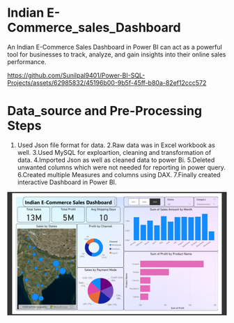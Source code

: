 # Indian E-Commerce_sales_Dashboard

An Indian E-Commerce Sales Dashboard in Power BI can act as a powerful tool for businesses to track, analyze, and gain insights into their online sales performance.

https://github.com/Sunilpal9401/Power-BI-SQL-Projects/assets/62985832/45196b00-9b5f-45ff-b80a-82ef12ccc572


# Data_source and Pre-Processing Steps
1. Used Json file format for data.
2.Raw data was in Excel workbook as well.
3.Used MySQL for exploartion, cleaning and transformation of data.
4.Imported Json as well as cleaned data to power Bi.
5.Deleted unwanted columns which were not needed for reporting in power query.
6.Created multiple Measures and columns using DAX.
7.Finally created interactive Dashboard in Power BI.

![](https://github.com/Sunilpal9401/Power-BI-SQL-Projects/blob/main/Indian_E-Commerce_Sales_Dashboard/Indian%20ECommerce.jpg?raw=true)
